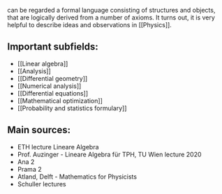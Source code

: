 can be regarded a formal language consisting of structures and objects, that are logically derived from a number of axioms. It turns out, it is very helpful to describe ideas and observations in [[Physics]].


## Important subfields:
- [[Linear algebra]]
- [[Analysis]]
- [[Differential geometry]]
- [[Numerical analysis]]
- [[Differential equations]]
- [[Mathematical optimization]]
- [[Probability and statistics formulary]]


## Main sources:
- ETH lecture Lineare Algebra
- Prof. Auzinger - Lineare Algebra für TPH, TU Wien lecture 2020
- Ana 2
- Prama 2
- Atland, Delft - Mathematics for Physicists
- Schuller lectures

